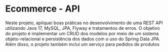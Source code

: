 # Ecommerce - API
Neste projeto, apliquei boas práticas no desenvolvimento de uma REST API utilizando Java 17, MySQL, JPA, Flyway e tratamentos de erros. O objetivo do projeto é implementar um CRUD dos modelos por meio de um sistema objeto-relacional e persistência dos dados com o uso do Spring Data JPA. Além disso, o projeto também inclui um serviço para pedidos de produtos





